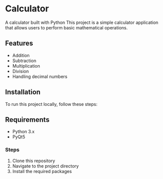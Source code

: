 # Calculator
A calculator built with Python
This project is a simple calculator application that allows users to perform basic mathematical operations.

## Features
- Addition
- Subtraction
- Multiplication
- Division
- Handling decimal numbers

## Installation
To run this project locally, follow these steps:

## Requirements
- Python 3.x
- PyQt5

### Steps
1. Clone this repository
2. Navigate to the project directory
3. Install the required packages

